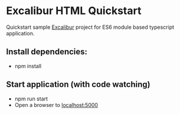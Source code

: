 # Excalibur HTML Quickstart

Quickstart sample [Excalibur](https://excaliburjs.com/) project for ES6 module based typescript application. 

## Install dependencies:
* npm install

## Start application (with code watching)
* npm run start
* Open a browser to [localhost:5000](http://localhost:5000)